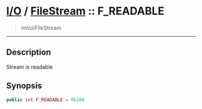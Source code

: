 # [I/O](io.md) / [FileStream](io-FileStream.md) :: F_READABLE
 > im\io\FileStream
____

## Description
Stream is readable

## Synopsis
```php
public int F_READABLE = 0b100
```
